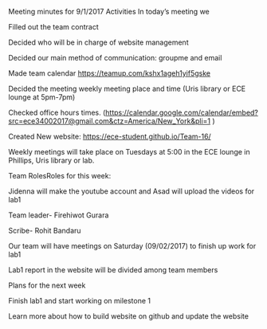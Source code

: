 Meeting minutes for 9/1/2017
Activities
In today’s meeting we

   Filled out the team contract

   Decided who will be in charge of website management

   Decided our main method of communication: groupme and email

   Made team calendar https://teamup.com/kshx1ageh1yif5gske

   Decided the meeting weekly meeting place and time (Uris library or ECE lounge at 5pm-7pm) 

   Checked office hours times. (https://calendar.google.com/calendar/embed?src=ece34002017@gmail.com&ctz=America/New_York&pli=1 )

   Created New website: https://ece-student.github.io/Team-16/


   Weekly meetings will take place on Tuesdays at 5:00 in the ECE lounge in Phillips, Uris library or lab.

 
Team RolesRoles for this week:

   Jidenna will make the youtube account and Asad will upload the videos for lab1

   Team leader- Firehiwot Gurara

   Scribe- Rohit Bandaru

   Our team will have meetings on Saturday (09/02/2017) to finish up work for lab1

   Lab1 report in the website will be divided among team members

Plans for the next week

   Finish lab1 and start working on milestone 1

   Learn more about how to build website on github and update the website


